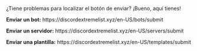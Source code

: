 ¿Tiene problemas para localizar el botón de enviar? ¡Bueno, aquí tienes!

**Enviar un bot:** https\://discordextremelist.xyz/en-US/bots/submit

**Enviar un servidor:** https\://discordextremelist.xyz/en-US/servers/submit

**Enviar una plantilla:** https\://discordextremelist.xyz/en-US/templates/submit
